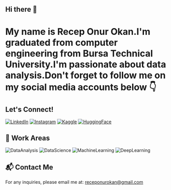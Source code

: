 ## Hi there 👋

# My name is Recep Onur Okan.I'm graduated from computer engineering from Bursa Technical University.I'm passionate about data analysis.Don't forget to follow me on my social media accounts below 👇

## Let's Connect!
[![LinkedIn](https://img.shields.io/badge/LinkedIn-blue?style=for-the-badge&logo=linkedin)](https://www.linkedin.com/in/recep-onur-okan-195681236/)
[![Instagram](https://img.shields.io/badge/Instagram-purple?style=for-the-badge&logo=instagram)](https://www.instagram.com/receponur7/)
[![Kaggle](https://img.shields.io/badge/Kaggle-blue?style=for-the-badge&logo=kaggle)](https://www.kaggle.com/receponurokan)
[![HuggingFace](https://img.shields.io/badge/HuggingFace-green?style=for-the-badge&logo=huggingface)](https://huggingface.co/RecepOnur)



## 🤖 Work Areas
![DataAnalysis](https://img.shields.io/badge/DataAnalysis-blue?style=for-the-badge)
![DataScience](https://img.shields.io/badge/DataScience-yellow?style=for-the-badge)
![MachineLearning](https://img.shields.io/badge/MachineLearning-orange?style=for-the-badge)
![DeepLearning](https://img.shields.io/badge/DeepLearning-red?style=for-the-badge)



## 📬 Contact Me
For any inquiries, please email me at: [receponurokan@gmail.com](mailto:receponurokan@gmail.com)
